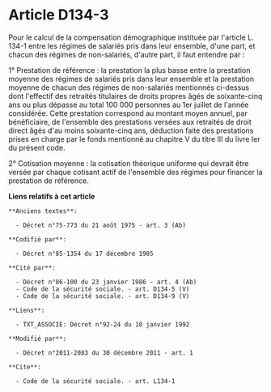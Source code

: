 # Article D134-3

Pour le calcul de la compensation démographique instituée par l'article L. 134-1 entre les régimes de salariés pris dans leur
ensemble, d'une part, et chacun des régimes de non-salariés, d'autre part, il faut entendre par : 

1° Prestation de référence : la prestation la plus basse entre la prestation moyenne des régimes de salariés pris dans leur
ensemble et la prestation moyenne de chacun des régimes de non-salariés mentionnés ci-dessus dont l'effectif des retraités
titulaires de droits propres âgés de soixante-cinq ans ou plus dépasse au total 100 000 personnes au 1er juillet de l'année
considérée. Cette prestation correspond au montant moyen annuel, par bénéficiaire, de l'ensemble des prestations versées aux
retraités de droit direct âgés d'au moins soixante-cinq ans, déduction faite des prestations prises en charge par le fonds
mentionné au chapitre V du titre III du livre Ier du présent code. 

2° Cotisation moyenne : la cotisation théorique uniforme qui devrait être versée par chaque cotisant actif de l'ensemble des
régimes pour financer la prestation de référence.

**Liens relatifs à cet article**

	**Anciens textes**:

	  - Décret n°75-773 du 21 août 1975 - art. 3 (Ab)

	**Codifié par**:

	  - Décret n°85-1354 du 17 décembre 1985

	**Cité par**:

	  - Décret n°86-100 du 23 janvier 1986 - art. 4 (Ab)
	  - Code de la sécurité sociale. - art. D134-5 (V)
	  - Code de la sécurité sociale. - art. D134-9 (V)

	**Liens**:

	  - TXT_ASSOCIE: Décret n°92-24 du 10 janvier 1992

	**Modifié par**:

	  - Décret n°2011-2083 du 30 décembre 2011 - art. 1

	**Cite**:

	  - Code de la sécurité sociale. - art. L134-1
